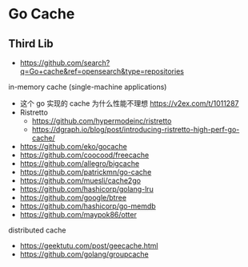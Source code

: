 # Go Cache

## Third Lib
- https://github.com/search?q=Go+cache&ref=opensearch&type=repositories

in-memory cache (single-machine applications)
- 这个 go 实现的 cache 为什么性能不理想 https://v2ex.com/t/1011287
- Ristretto
  - https://github.com/hypermodeinc/ristretto
  - https://dgraph.io/blog/post/introducing-ristretto-high-perf-go-cache/
- https://github.com/eko/gocache
- https://github.com/coocood/freecache
- https://github.com/allegro/bigcache
- https://github.com/patrickmn/go-cache
- https://github.com/muesli/cache2go
- https://github.com/hashicorp/golang-lru
- https://github.com/google/btree
- https://github.com/hashicorp/go-memdb
- https://github.com/maypok86/otter

distributed cache
- https://geektutu.com/post/geecache.html
- https://github.com/golang/groupcache
